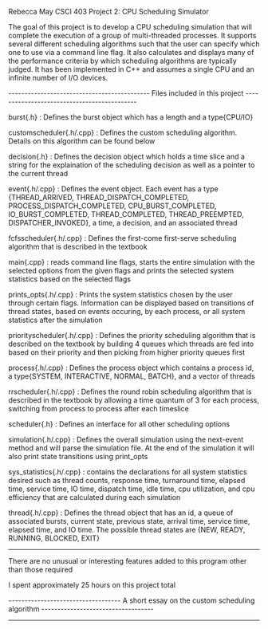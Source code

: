 Rebecca May
CSCI 403 Project 2: CPU Scheduling Simulator

The goal of this project is to develop a CPU scheduling simulation that will complete the execution of a group of multi-threaded processes.
It supports several different scheduling algorithms such that the user can specify which one to use via a command line flag.
It also calculates and displays many of the performance criteria by which scheduling algorithms are typically judged.
It has been implemented in C++ and assumes a single CPU and an infinite number of I/O devices.

-------------------------------------------- Files included in this project --------------------------------------------

burst{.h} : Defines the burst object which has a length and a type{CPU/IO}

customscheduler{.h/.cpp} : Defines the custom scheduling algorithm. Details on this algorithm can be found below

decision{.h} : Defines the decision object which holds a time slice and a string for the explaination of the scheduling
    decision as well as a pointer to the current thread

event{.h/.cpp} : Defines the event object. Each event has a type {THREAD_ARRIVED, THREAD_DISPATCH_COMPLETED,
    PROCESS_DISPATCH_COMPLETED, CPU_BURST_COMPLETED, IO_BURST_COMPLETED, THREAD_COMPLETED, THREAD_PREEMPTED,
    DISPATCHER_INVOKED}, a time, a decision, and an associated thread

fcfsscheduler{.h/.cpp} : Defines the first-come first-serve scheduling algorithm that is described in the textbook

main{.cpp} : reads command line flags, starts the entire simulation with the selected options from the given flags and
    prints the selected system statistics based on the selected flags

prints_opts{.h/.cpp} : Prints the system statistics chosen by the user through certain flags. Information can be
    displayed based on transitions of thread states, based on events occuring, by each process, or all system statistics
    after the simulation

priorityscheduler{.h/.cpp} : Defines the priority scheduling algorithm that is described on the textbook by building 4
    queues which threads are fed into based on their priority and then picking from higher priority queues first

process{.h/.cpp} : Defines the process object which contains a process id, a type{SYSTEM, INTERACTIVE, NORMAL, BATCH},
    and a vector of threads

rrscheduler{.h/.cpp} : Defines the round robin scheduling algorithm that is described in the textbook by allowing a time
    quantum of 3 for each process, switching from process to process after each timeslice

scheduler{.h} : Defines an interface for all other scheduling options

simulation{.h/.cpp} : Defines the overall simulation using the next-event method and will parse the simulation file. At
    the end of the simulation it will also print state transitions using print_opts

sys_statistics{.h/.cpp} : contains the declarations for all system statistics desired such as thread counts, response
    time, turnaround time, elapsed time, service time, IO time, dispatch time, idle time, cpu utilization, and cpu
    efficiency that are calculated during each simulation

thread{.h/.cpp} : Defines the thread object that has an id, a queue of associated bursts, current state, previous state,
    arrival time, service time, elapsed time, and IO time. The possible thread states are {NEW, READY, RUNNING, BLOCKED,
    EXIT}

------------------------------------------------------------------------------------------------------------------------


There are no unusual or interesting features added to this program other than those required

I spent approximately 25 hours on this project total


----------------------------------- A short essay on the custom scheduling algorithm -----------------------------------




------------------------------------------------------------------------------------------------------------------------